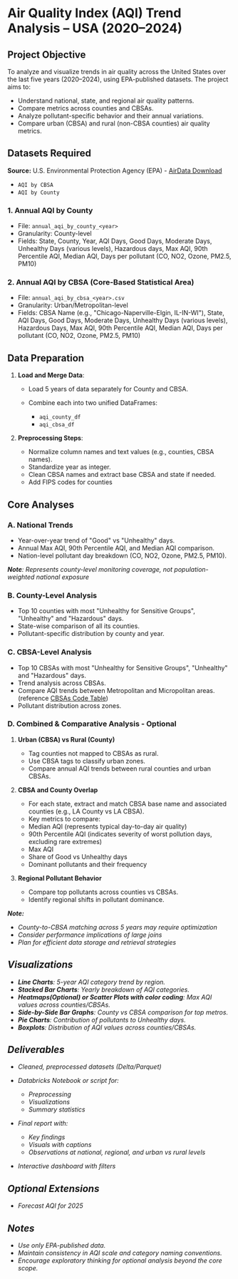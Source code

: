 # Air Quality Index (AQI) Trend Analysis – USA (2020–2024)

## Project Objective

To analyze and visualize trends in air quality across the United States over the last five years (2020–2024), using EPA-published datasets. The project aims to:

* Understand national, state, and regional air quality patterns.
* Compare metrics across counties and CBSAs.
* Analyze pollutant-specific behavior and their annual variations.
* Compare urban (CBSA) and rural (non-CBSA counties) air quality metrics.

## Datasets Required

**Source:** U.S. Environmental Protection Agency (EPA) - [AirData Download](https://aqs.epa.gov/aqsweb/airdata/download_files.html)

- `AQI by CBSA`
- `AQI by County`

### 1. Annual AQI by County

* File: `annual_aqi_by_county_<year>`
* Granularity: County-level
* Fields: State, County, Year, AQI Days, Good Days, Moderate Days, Unhealthy Days (various levels), Hazardous days, Max AQI, 90th Percentile AQI,	Median AQI, Days per pollutant (CO, NO2, Ozone, PM2.5, PM10)

### 2. Annual AQI by CBSA (Core-Based Statistical Area)

* File: `annual_aqi_by_cbsa_<year>.csv`
* Granularity: Urban/Metropolitan-level
* Fields: CBSA Name (e.g., "Chicago-Naperville-Elgin, IL-IN-WI"), State, AQI Days, Good Days, Moderate Days, Unhealthy Days (various levels), Hazardous Days, Max AQI, 90th Percentile AQI,	Median AQI, Days per pollutant (CO, NO2, Ozone, PM2.5, PM10)


## Data Preparation

1. **Load and Merge Data**:

   * Load 5 years of data separately for County and CBSA.
   * Combine each into two unified DataFrames:

     * `aqi_county_df`
     * `aqi_cbsa_df`

2. **Preprocessing Steps**:

   * Normalize column names and text values (e.g., counties, CBSA names).
   * Standardize year as integer.
   * Clean CBSA names and extract base CBSA and state if needed.
   * Add FIPS codes for counties

## Core Analyses

### A. National Trends

* Year-over-year trend of "Good" vs "Unhealthy" days.
* Annual Max AQI, 90th Percentile AQI, and Median AQI comparison.
* Nation-level pollutant day breakdown (CO, NO2, Ozone, PM2.5, PM10).

<i> <b>Note</b>: Represents county-level monitoring coverage, not population-weighted national exposure</i>

### B. County-Level Analysis

* Top 10 counties with most "Unhealthy for Sensitive Groups", "Unhealthy" and "Hazardous" days.
* State-wise comparison of all its counties.
* Pollutant-specific distribution by county and year.

### C. CBSA-Level Analysis

* Top 10 CBSAs with most "Unhealthy for Sensitive Groups", "Unhealthy" and "Hazardous" days.
* Trend analysis across CBSAs.
* Compare AQI trends between Metropolitan and Micropolitan areas. (reference [CBSAs Code Table](https://aqs.epa.gov/aqsweb/documents/codetables/cbsas.csv))
* Pollutant distribution across zones.

### D. Combined & Comparative Analysis - Optional

1. **Urban (CBSA) vs Rural (County)**

   * Tag counties not mapped to CBSAs as rural.
   * Use CBSA tags to classify urban zones.
   * Compare annual AQI trends between rural counties and urban CBSAs.

2. **CBSA and County Overlap**

   * For each state, extract and match CBSA base name and associated counties (e.g., LA County vs LA CBSA).
   * Key metrics to compare:
    - Median AQI (represents typical day-to-day air quality)
    - 90th Percentile AQI (indicates severity of worst pollution days, excluding rare extremes)
    - Max AQI
    - Share of Good vs Unhealthy days
    - Dominant pollutants and their frequency

3. **Regional Pollutant Behavior**

   * Compare top pollutants across counties vs CBSAs.
   * Identify regional shifts in pollutant dominance.

<i><b>Note:</b><i>
  - <i>County-to-CBSA matching across 5 years may require optimization</i>
  - <i>Consider performance implications of large joins</i>
  - <i>Plan for efficient data storage and retrieval strategies</i>

## Visualizations

* **Line Charts**: 5-year AQI category trend by region.
* **Stacked Bar Charts**: Yearly breakdown of AQI categories.
* **Heatmaps(Optional) or Scatter Plots with color coding**: Max AQI values across counties/CBSAs.
* **Side-by-Side Bar Graphs**: County vs CBSA comparison for top metros.
* **Pie Charts**: Contribution of pollutants to Unhealthy days.
* **Boxplots**: Distribution of AQI values across counties/CBSAs.

## Deliverables

* Cleaned, preprocessed datasets (Delta/Parquet) 
* Databricks Notebook or script for:

  * Preprocessing
  * Visualizations
  * Summary statistics

* Final report with:
  * Key findings
  * Visuals with captions
  * Observations at national, regional, and urban vs rural levels

* Interactive dashboard with filters

## Optional Extensions

* Forecast AQI for 2025

## Notes

* Use only EPA-published data.
* Maintain consistency in AQI scale and category naming conventions.
* Encourage exploratory thinking for optional analysis beyond the core scope.
